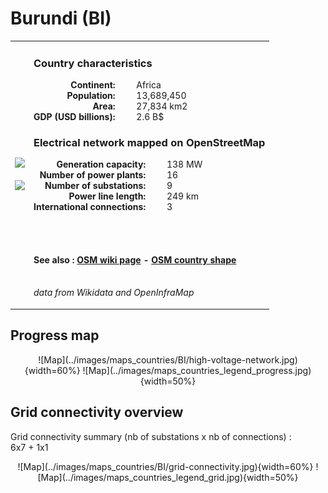 # Burundi (BI)

<table width="90%">
<tr>
<td>
<img src="http://commons.wikimedia.org/wiki/Special:FilePath/Flag%20of%20Burundi.svg" width="250">
<br><br>
<img src="http://commons.wikimedia.org/wiki/Special:FilePath/Burundi%20%28orthographic%20projection%29.svg" width="250"></td>
<td>
<h3>Country characteristics</h3>
<div style="display: inline-block;text-align:right;margin-right:30px;font-weight: bold;">
Continent:<br>Population:<br>Area:<br>GDP (USD billions):
</div>
<div style="display: inline-block;">
Africa<br>13,689,450<br>27,834 km2<br>2.6 B$
</div>
<h3>Electrical network mapped on OpenStreetMap</h3>
<div style="display: inline-block;text-align:right;margin-right:30px;font-weight: bold;">Generation capacity:<br>
Number of power plants:<br>
Number of substations:<br>
Power line length:<br>
International connections:<br>
</div>
<div style="display: inline-block;">138 MW<br>
16<br>
9<br>
249 km<br>
3<br>
</div>

<br><br><h4>See also :
<a href="https://wiki.openstreetmap.org/wiki/Power_networks/Burundi" target="_blank">OSM wiki page</a> -
<a href="https://openstreetmap.org/relation/195269" target="_blank">OSM country shape</a>
</h4>

<br><i>data from Wikidata and OpenInfraMap</i>
</td>
</tr>
</table>


## Progress map

<center>![Map](../images/maps_countries/BI/high-voltage-network.jpg){width=60%}
![Map](../images/maps_countries_legend_progress.jpg){width=50%}</center>



## Grid connectivity overview

Grid connectivity summary (nb of substations x nb of connections) :<br>6x7 + 1x1

<center>![Map](../images/maps_countries/BI/grid-connectivity.jpg){width=60%}
![Map](../images/maps_countries_legend_grid.jpg){width=50%}</center>

